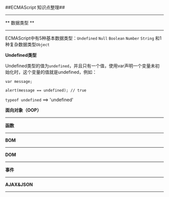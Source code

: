 
##ECMAScript 知识点整理##

----

** 数据类型 **

----


ECMAScript中有5种基本数据类型：`Undefined` `Null` `Boolean` `Number` `String` 和1种复杂数据类型`Object`

**Undefined类型**

Undefined类型的值为`undefined`，并且只有一个值，使用var声明一个变量未初始化时，这个变量的值就是undefined，例如：
		
	var message;
	
	alert(message == undefined); // true

`typeof undefined` ==> 'undefined'




**面向对象（OOP）**

----


**函数**

----





**BOM**

----



**DOM**

----



**事件**

----


**AJAX&JSON**

----
